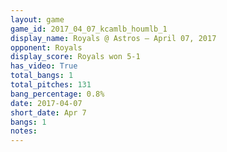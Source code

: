 ```yaml
---
layout: game
game_id: 2017_04_07_kcamlb_houmlb_1
display_name: Royals @ Astros – April 07, 2017
opponent: Royals
display_score: Royals won 5-1
has_video: True
total_bangs: 1
total_pitches: 131
bang_percentage: 0.8%
date: 2017-04-07
short_date: Apr 7
bangs: 1
notes: 
---
```

